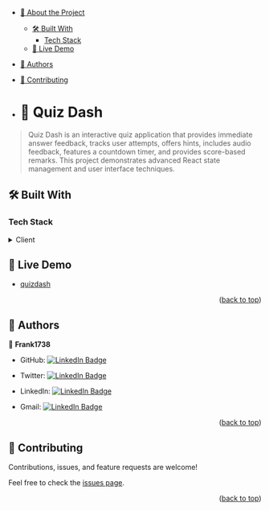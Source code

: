 - [📖 About the Project](#about-project)
  - [🛠 Built With](#built-with)
    - [Tech Stack](#tech-stack)
  - [🚀 Live Demo](#live-demo)
- [👥 Authors](#authors)

- [🤝 Contributing](#contributing)

- # 📖 Quiz Dash <a name="about-project"></a>

> Quiz Dash is an interactive quiz application that provides immediate answer feedback, tracks user attempts, offers hints, includes audio feedback, features a countdown timer, and provides score-based remarks. This project demonstrates advanced React state management and user interface techniques.


## 🛠 Built With <a name="built-with"></a>

### Tech Stack <a name="tech-stack"></a>

<details>
  <summary>Client</summary>
  <ul>
     <li>React </li>
  </ul>
</details>


## 🚀 Live Demo <a name="live-demo"></a>

- [quizdash](https://669f81bbee2f1700796035d1--brilliant-baklava-50bd07.netlify.app/)

<p align="right">(<a href="#readme-top">back to top</a>)</p>



## 👥 Authors <a name="authors"></a>



👤 **Frank1738**

- GitHub: [![LinkedIn Badge](https://img.shields.io/badge/-frank1738-black?logo=LinkedIn&logoColor=0A66C2&style=plastic)](https://github.com/frank1738)

- Twitter: [![LinkedIn Badge](https://img.shields.io/badge/-frank1738-black?logo=LinkedIn&logoColor=0A66C2&style=plastic)](https://twitter.com/frankhiggins08)

- LinkedIn: [![LinkedIn Badge](https://img.shields.io/badge/-frank1738-black?logo=LinkedIn&logoColor=0A66C2&style=plastic)](http://www.linkedin.com/in/frankline-osoro-b526ba18b)

- Gmail: [![LinkedIn Badge](https://img.shields.io/badge/-frank1738-black?logo=LinkedIn&logoColor=0A66C2&style=plastic)](mailto:franklineosoro08@gmail.com)



<p align="right">(<a href="#readme-top">back to top</a>)</p>

<!-- CONTRIBUTING -->

## 🤝 Contributing <a name="contributing"></a>

Contributions, issues, and feature requests are welcome!

Feel free to check the [issues page](../../issues/).

<p align="right">(<a href="#readme-top">back to top</a>)</p>
